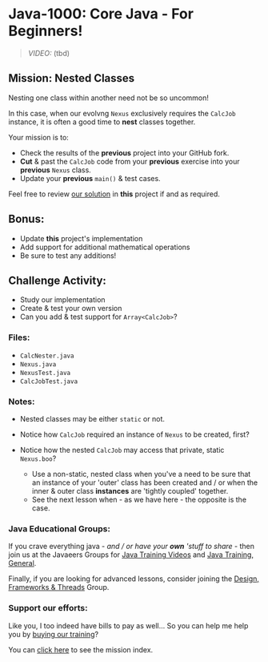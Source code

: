 # Java-1000: Core Java - For Beginners!

> _VIDEO:_ (tbd)

## Mission: Nested Classes
Nesting one class within another need not be so uncommon!

In this case, when our evolvng `Nexus` exclusively requires 
the `CalcJob` instance, it is often a good time to __nest__ 
classes together.

Your mission is to: 
- Check the results of the __previous__ project into your GitHub fork.
- __Cut__ & past the `CalcJob` code from your __previous__ exercise into
your  __previous__ `Nexus` class.
- Update your __previous__ `main()` & test cases.

Feel free to review [our solution](Nexus.java#L209) in __this__ project if and as required.

## Bonus:
- Update __this__ project's implementation
- Add support for additional mathematical operations
- Be sure to test any additions!

## Challenge Activity:
- Study our implementation
- Create & test your own version
- Can you add & test support for `Array<CalcJob>`?

### Files:
* `CalcNester.java`
* `Nexus.java`
* `NexusTest.java`
* `CalcJobTest.java`

### Notes:
- Nested classes may be either `static` or not.


- Notice how `CalcJob` required an instance of `Nexus` 
to be created, first?


- Notice how the nested `CalcJob` may access that private, static `Nexus.boo`?
  - Use a non-static, nested class when you've a need to be sure that an instance of
your 'outer' class has been created and / or when the inner & outer class
__instances__ are 'tightly coupled' together.
  - See the next lesson when - as we have here - the opposite is the case.

### Java Educational Groups:
If you crave everything java - _and / or have your **own**
'stuff to share_ - then join us at the
Javaeers Groups for [Java Training Videos](https://www.facebook.com/JavaVideos9000/)
and [Java Training, General](https://www.facebook.com/groups/javatraining9000/).

Finally, if you are looking for advanced lessons, consider joining the
[Design, Frameworks & Threads](https://www.facebook.com/Java-Design-Frameworks-Thread-Video-Training-670850766419490)
Group.

### Support our efforts:
Like you, I too indeed have bills to pay as well... So you can help me help you
by [buying our training](https://www.udemy.com/course/how-to-java)?

You can [click here](../../../../MISSIONS.md) to see the mission index.

